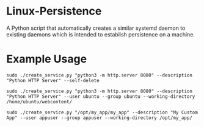 # Linux-Persistence
A Python script that automatically creates a similar systemd daemon to existing daemons which is intended to establish persistence on a machine.

# Example Usage

`sudo ./create_service.py "python3 -m http.server 8080" --description "Python HTTP Server" --self-delete`

`sudo ./create_service.py "python3 -m http.server 8080" --description "Python HTTP Server" --user ubuntu --group ubuntu --working-directory /home/ubuntu/webcontent/`

`sudo ./create_service.py "/opt/my_app/my_app" --description "My Custom App" --user appuser --group appuser --working-directory /opt/my_app/`


